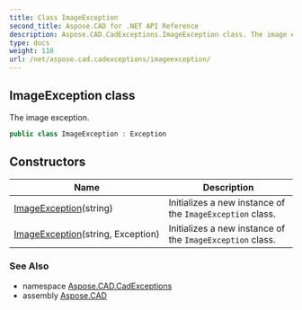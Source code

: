 ```yaml
---
title: Class ImageException
second_title: Aspose.CAD for .NET API Reference
description: Aspose.CAD.CadExceptions.ImageException class. The image exception
type: docs
weight: 110
url: /net/aspose.cad.cadexceptions/imageexception/
---
```

## ImageException class

The image exception.

```csharp
public class ImageException : Exception
```

## Constructors

| Name | Description |
| --- | --- |
| [ImageException](imageexception/#constructor)(string) | Initializes a new instance of the `ImageException` class. |
| [ImageException](imageexception/#constructor_1)(string, Exception) | Initializes a new instance of the `ImageException` class. |

### See Also

* namespace [Aspose.CAD.CadExceptions](../../aspose.cad.cadexceptions/)
* assembly [Aspose.CAD](../../)



